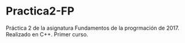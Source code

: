 # Practica2-FP
Práctica 2 de la asignatura Fundamentos de la progrmación de 2017. Realizado en C++. Primer curso.
